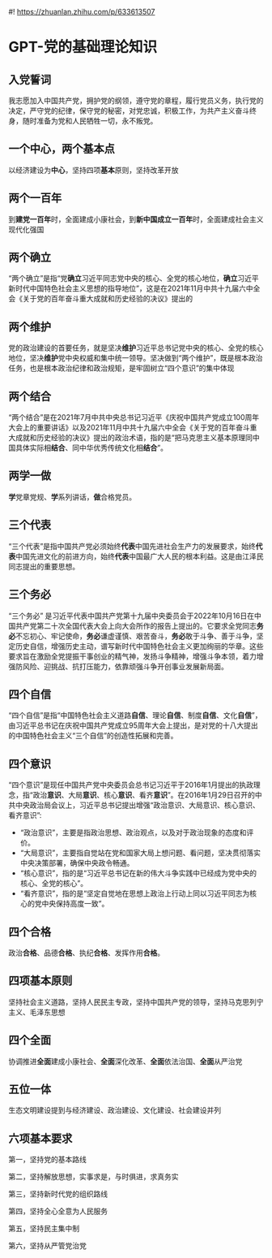 #! https://zhuanlan.zhihu.com/p/633613507
# GPT-党的基础理论知识
## 入党誓词
我志愿加入中国共产党，拥护党的纲领，遵守党的章程，履行党员义务，执行党的决定，严守党的纪律，保守党的秘密，对党忠诚，积极工作，为共产主义奋斗终身，随时准备为党和人民牺牲一切，永不叛党。
## 一个中心，两个基本点
以经济建设为**中心**，坚持四项**基本**原则，坚持改革开放

## 两个一百年
到**建党一百年**时，全面建成小康社会，到**新中国成立一百年**时，全面建成社会主义现代化强国

## 两个确立
“两个确立”是指“党**确立**习近平同志党中央的核心、全党的核心地位，**确立**习近平新时代中国特色社会主义思想的指导地位”，这是在2021年11月中共十九届六中全会《关于党的百年奋斗重大成就和历史经验的决议》提出的

## 两个维护
党的政治建设的首要任务，就是坚决**维护**习近平总书记党中央的核心、全党的核心地位，坚决**维护**党中央权威和集中统一领导。坚决做到“两个维护”，既是根本政治任务，也是根本政治纪律和政治规矩，是牢固树立“四个意识”的集中体现

## 两个结合
“两个结合”是在2021年7月中共中央总书记习近平《庆祝中国共产党成立100周年大会上的重要讲话》以及2021年11月中共十九届六中全会《关于党的百年奋斗重大成就和历史经验的决议》提出的政治术语，指的是“把马克思主义基本原理同中国具体实际相**结合**、同中华优秀传统文化相**结合**”。

## 两学一做
**学**党章党规、**学**系列讲话，**做**合格党员。

## 三个代表
“三个代表”是指中国共产党必须始终**代表**中国先进社会生产力的发展要求，始终**代表**中国先进文化的前进方向，始终**代表**中国最广大人民的根本利益。这是由江泽民同志提出的重要思想。

## 三个务必
“三个务必” 是习近平代表中国共产党第十九届中央委员会于2022年10月16日在中国共产党第二十次全国代表大会上向大会所作的报告上提出的。它要求全党同志**务必**不忘初心、牢记使命，**务必**谦虚谨慎、艰苦奋斗，**务必**敢于斗争、善于斗争，坚定历史自信，增强历史主动，谱写新时代中国特色社会主义更加绚丽的华章。这些要求旨在激励全党提振干事创业的精气神，发扬斗争精神，增强斗争本领，着力增强防风险、迎挑战、抗打压能力，依靠顽强斗争开创事业发展新局面。

## 四个自信
“四个自信”是指“中国特色社会主义道路**自信**、理论**自信**、制度**自信**、文化**自信**”，由习近平总书记在庆祝中国共产党成立95周年大会上提出，是对党的十八大提出的中国特色社会主义“三个自信”的创造性拓展和完善。

## 四个意识
“四个意识”是现任中国共产党中央委员会总书记习近平于2016年1月提出的执政理念，指“政治**意识**、大局**意识**、核心**意识**、看齐**意识**”。在2016年1月29日召开的中共中央政治局会议上，习近平总书记提出增强“政治意识、大局意识、核心意识、看齐意识”:

- “政治意识”，主要是指政治思想、政治观点，以及对于政治现象的态度和评价。
- “大局意识”，主要指自觉站在党和国家大局上想问题、看问题，坚决贯彻落实中央决策部署，确保中央政令畅通。
- “核心意识”，指的是“习近平总书记在新的伟大斗争实践中已经成为党中央的核心、全党的核心”。
- “看齐意识”，指的是“坚定自觉地在思想上政治上行动上同以习近平同志为核心的党中央保持高度一致”。

## 四个合格
政治**合格**、品德**合格**、执纪**合格**、发挥作用**合格**。

## 四项基本原则
坚持社会主义道路，坚持人民民主专政，坚持中国共产党的领导，坚持马克思列宁主义、毛泽东思想

## 四个全面
协调推进**全面**建成小康社会、**全面**深化改革、**全面**依法治国、**全面**从严治党

## 五位一体
生态文明建设提到与经济建设、政治建设、文化建设、社会建设并列

## 六项基本要求
第一，坚持党的基本路线

第二，坚持解放思想，实事求是，与时俱进，求真务实

第三，坚持新时代党的组织路线

第四，坚持全心全意为人民服务

第五，坚持民主集中制

第六，坚持从严管党治党
